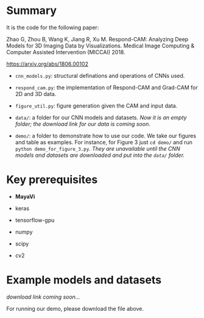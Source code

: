 # Summary

It is the code for the following paper:

Zhao G, Zhou B, Wang K, Jiang R, Xu M. Respond-CAM: Analyzing Deep Models for 3D Imaging Data by Visualizations. Medical Image Computing & Computer Assisted Intervention (MICCAI) 2018.

https://arxiv.org/abs/1806.00102


* `cnn_models.py`: structural definations and operations of CNNs used.

* `respond_cam.py`: the implementation of Respond-CAM and Grad-CAM for 2D and 3D data.

* `figure_util.py`: figure generation given the CAM and input data.

* `data/`: a folder for our CNN models and datasets. *Now it is an empty folder; the download link for our data is coming soon*.

* `demo/`: a folder to demonstrate how to use our code. We take our figures and table as examples. For instance, for Figure 3 just `cd demo/` and run `python demo_for_figure_3.py`. *They are unavailable until the CNN models and datasets are downloaded and put into the `data/` folder.*


# Key prerequisites

* __MayaVi__

* keras

* tensorflow-gpu

* numpy

* scipy

* cv2


# Example models and datasets

*download link coming soon...*

For running our demo, please download the file above.
